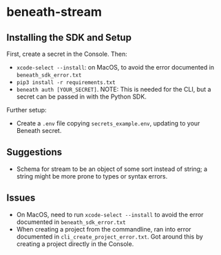 # beneath-stream

## Installing the SDK and Setup

First, create a secret in the Console. Then:
- `xcode-select --install`: on MacOS, to avoid the error documented in `beneath_sdk_error.txt`
- `pip3 install -r requirements.txt`
- `beneath auth [YOUR_SECRET]`. NOTE: This is needed for the CLI, but a secret can be passed in with the Python SDK.

Further setup:
- Create a `.env` file copying `secrets_example.env`, updating to your Beneath secret.

## Suggestions

- Schema for stream to be an object of some sort instead of string; a string might be more prone to types or syntax errors.

## Issues

- On MacOS, need to run `xcode-select --install` to avoid the error documented in `beneath_sdk_error.txt`
- When creating a project from the commandline, ran into error documented in `cli_create_project_error.txt`. Got around this by creating a project directly in the Console.
